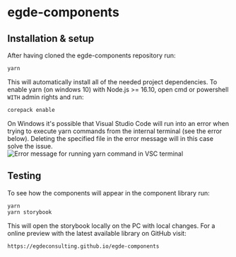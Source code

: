 # egde-components

## Installation & setup

After having cloned the egde-components repository run: 
```sh
yarn
``` 
This will automatically install all of the needed project dependencies.
To enable yarn (on windows 10) with Node.js >= 16.10, open cmd or powershell `WITH` admin rights and run: 
```sh 
corepack enable 
```

On Windows it's possible that Visual Studio Code will run into an error when trying to execute yarn commands from the internal terminal (see the error below). Deleting the specified file in the error message will in this case solve the issue.  
![Error message for running yarn command in VSC terminal](https://i.imgur.com/HbfIOui.png)

## Testing

To see how the components will appear in the component library run:
```sh
yarn
yarn storybook
```
This will open the storybook locally on the PC with local changes. For a online preview with the latest available library on GitHub visit: 
```
https://egdeconsulting.github.io/egde-components
```


